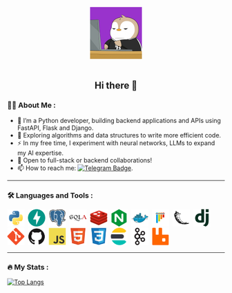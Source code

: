 <div id="header" align="center">
  <img src="laptop-typing.gif" width="120"/>

  <!--
  <div id="badges">
     <a href="https://t.me/vitcoding">
        <img src="https://img.shields.io/badge/Telegram-blue?style=for-the-badge&logo=telegtam&logoColor=white" alt="Telegram Badge" height="20"/>
      </a>
  </div>
  -->
  
  <div id="counter">
    <img src="https://komarev.com/ghpvc/?username=vitcoding&style=flat-square&color=blue" alt=""/>
  </div>
  <div id="hi">
    <h2>
      Hi there 👋
    </h2>
  </div>
</div>


### :man_technologist: About Me :
- :telescope: I’m a Python developer, building backend applications and APIs using FastAPI, Flask and Django.  
- :seedling: Exploring algorithms and data structures to write more efficient code.  
- :zap: In my free time, I experiment with neural networks, LLMs to expand my AI expertise.
- :rocket: Open to full-stack or backend collaborations!
- :mailbox: How to reach me: [![Telegram Badge](https://img.shields.io/badge/-@vitcoding-blue?style=flat&logo=Telegram&logoColor=white)](https://t.me/vitcoding).

---

### :hammer_and_wrench: Languages and Tools :
<div>
  <img src="https://github.com/devicons/devicon/blob/master/icons/python/python-original.svg" title="Python" alt="Python" width="40" height="40"/>&nbsp;
  <img src="https://github.com/devicons/devicon/blob/master/icons/fastapi/fastapi-original.svg" title="FastAPI" alt="FastAPI" width="40" height="40"/>&nbsp;
  <img src="https://github.com/devicons/devicon/blob/master/icons/postgresql/postgresql-original.svg" title="PostgreSQL" alt="PostgreSQL" width="40" height="40"/>&nbsp;
  <img src="https://github.com/devicons/devicon/blob/master/icons/sqlalchemy/sqlalchemy-original.svg" title="SQLAlchemy" alt="SQLAlchemy" width="40" height="40"/>&nbsp;
  <img src="https://github.com/devicons/devicon/blob/master/icons/redis/redis-original.svg" title="Redis" alt="Redis" width="40" height="40"/>&nbsp;
  <img src="https://github.com/devicons/devicon/blob/master/icons/nginx/nginx-original.svg" title="Nginx" alt="Nginx" width="40" height="40"/>&nbsp;
  <img src="https://github.com/devicons/devicon/blob/master/icons/docker/docker-original.svg" title="Docker" alt="Docker" width="40" height="40"/>&nbsp;
  <img src="https://github.com/devicons/devicon/blob/master/icons/pytest/pytest-original.svg" title="Pytest" alt="Pytest" width="40" height="40"/>&nbsp;
  <img src="https://github.com/devicons/devicon/blob/master/icons/flask/flask-original.svg" title="Flask" alt="Flask" width="40" height="40"/>&nbsp;
  <img src="https://github.com/devicons/devicon/blob/master/icons/django/django-plain.svg" title="Django" alt="Django" width="40" height="40"/>&nbsp;
  <img src="https://github.com/devicons/devicon/blob/master/icons/git/git-original.svg" title="Git" alt="Git" width="40" height="40"/>&nbsp;
  <img src="https://github.com/devicons/devicon/blob/master/icons/github/github-original.svg" title="GitHub" alt="GitHub" width="40" height="40"/>&nbsp;
  <img src="https://github.com/devicons/devicon/blob/master/icons/javascript/javascript-original.svg" title="JavaScript" alt="JavaScript" width="40" height="40"/>&nbsp;
  <img src="https://github.com/devicons/devicon/blob/master/icons/html5/html5-original.svg" title="html5" alt="html5" width="40" height="40"/>&nbsp;
  <img src="https://github.com/devicons/devicon/blob/master/icons/css3/css3-original.svg" title="css3" alt="css3" width="40" height="40"/>&nbsp;
  <img src="https://github.com/devicons/devicon/blob/master/icons/elasticsearch/elasticsearch-original.svg" title="Elasticsearch" alt="Elasticsearch" width="40" height="40"/>&nbsp;
  <img src="https://github.com/devicons/devicon/blob/master/icons/apachekafka/apachekafka-original.svg" title="ApacheKafka" alt="ApacheKafka" width="40" height="40"/>&nbsp;
  <img src="https://github.com/devicons/devicon/blob/master/icons/rabbitmq/rabbitmq-original.svg" title="RabbitMQ" alt="RabbitMQ" width="40" height="40"/>&nbsp;  
</div>

---

### :fire: My Stats :
[![Top Langs](https://github-readme-stats.vercel.app/api/top-langs/?username=vitcoding&layout=compact&theme=tokyonight&show_icons=true)](https://github.com/anuraghazra/github-readme-stats)
